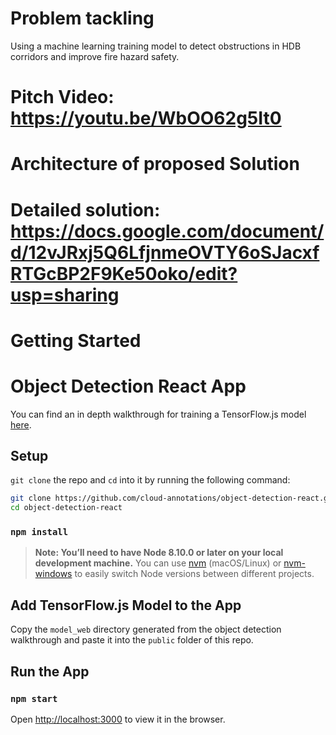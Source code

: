 # Problem tackling
Using a machine learning training model to detect obstructions in HDB corridors and improve fire hazard safety. 

# Pitch Video: https://youtu.be/WbOO62g5It0

# Architecture of proposed Solution

# Detailed solution: https://docs.google.com/document/d/12vJRxj5Q6LfjnmeOVTY6oSJacxfRTGcBP2F9Ke50oko/edit?usp=sharing

# Getting Started

#






# Object Detection React App

You can find an in depth walkthrough for training a TensorFlow.js model [here](https://github.com/cloud-annotations/training/).

## Setup
`git clone` the repo and `cd` into it by running the following command:

```bash
git clone https://github.com/cloud-annotations/object-detection-react.git
cd object-detection-react
```

### `npm install`

> **Note: You’ll need to have Node 8.10.0 or later on your local development machine.** You can use [nvm](https://github.com/creationix/nvm#installation) (macOS/Linux) or [nvm-windows](https://github.com/coreybutler/nvm-windows#node-version-manager-nvm-for-windows) to easily switch Node versions between different projects.

## Add TensorFlow.js Model to the App
Copy the `model_web` directory generated from the object detection walkthrough and paste it into the `public` folder of this repo.

## Run the App
### `npm start`

Open [http://localhost:3000](http://localhost:3000) to view it in the browser.

